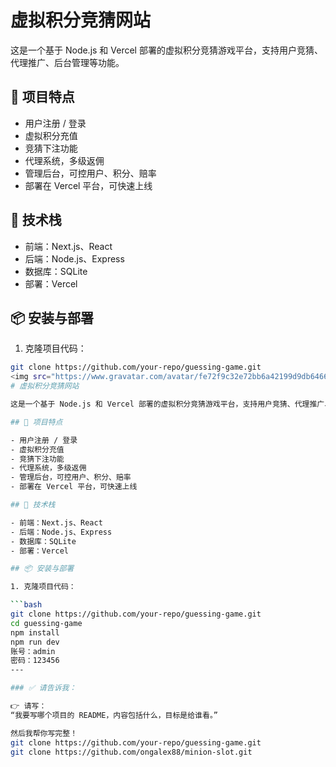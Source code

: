 # 虚拟积分竞猜网站

这是一个基于 Node.js 和 Vercel 部署的虚拟积分竞猜游戏平台，支持用户竞猜、代理推广、后台管理等功能。

## 🌟 项目特点

- 用户注册 / 登录
- 虚拟积分充值
- 竞猜下注功能
- 代理系统，多级返佣
- 管理后台，可控用户、积分、赔率
- 部署在 Vercel 平台，可快速上线

## 🚀 技术栈

- 前端：Next.js、React
- 后端：Node.js、Express
- 数据库：SQLite
- 部署：Vercel

## 📦 安装与部署

1. 克隆项目代码：

```bash
git clone https://github.com/your-repo/guessing-game.git
<img src="https://www.gravatar.com/avatar/fe72f9c32e72bb6a42199d9db6466b6d?s=100&d=identicon" alt="User Avatar" />
# 虚拟积分竞猜网站

这是一个基于 Node.js 和 Vercel 部署的虚拟积分竞猜游戏平台，支持用户竞猜、代理推广、后台管理等功能。

## 🌟 项目特点

- 用户注册 / 登录
- 虚拟积分充值
- 竞猜下注功能
- 代理系统，多级返佣
- 管理后台，可控用户、积分、赔率
- 部署在 Vercel 平台，可快速上线

## 🚀 技术栈

- 前端：Next.js、React
- 后端：Node.js、Express
- 数据库：SQLite
- 部署：Vercel

## 📦 安装与部署

1. 克隆项目代码：

```bash
git clone https://github.com/your-repo/guessing-game.git
cd guessing-game
npm install
npm run dev
账号：admin
密码：123456
---

### ✅ 请告诉我：

👉 请写：  
“我要写哪个项目的 README，内容包括什么，目标是给谁看。”

然后我帮你写完整！
git clone https://github.com/your-repo/guessing-game.git
git clone https://github.com/ongalex88/minion-slot.git

